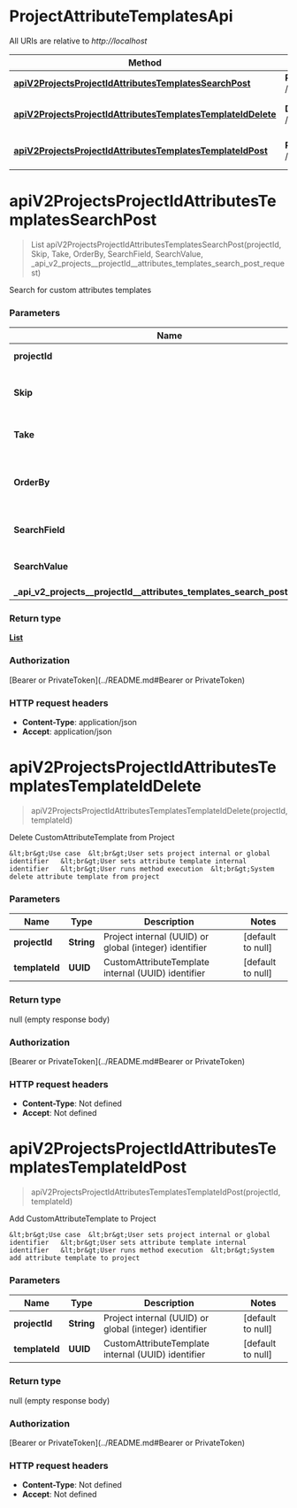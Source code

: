 # ProjectAttributeTemplatesApi

All URIs are relative to *http://localhost*

| Method | HTTP request | Description |
|------------- | ------------- | -------------|
| [**apiV2ProjectsProjectIdAttributesTemplatesSearchPost**](ProjectAttributeTemplatesApi.md#apiV2ProjectsProjectIdAttributesTemplatesSearchPost) | **POST** /api/v2/projects/{projectId}/attributes/templates/search | Search for custom attributes templates |
| [**apiV2ProjectsProjectIdAttributesTemplatesTemplateIdDelete**](ProjectAttributeTemplatesApi.md#apiV2ProjectsProjectIdAttributesTemplatesTemplateIdDelete) | **DELETE** /api/v2/projects/{projectId}/attributes/templates/{templateId} | Delete CustomAttributeTemplate from Project |
| [**apiV2ProjectsProjectIdAttributesTemplatesTemplateIdPost**](ProjectAttributeTemplatesApi.md#apiV2ProjectsProjectIdAttributesTemplatesTemplateIdPost) | **POST** /api/v2/projects/{projectId}/attributes/templates/{templateId} | Add CustomAttributeTemplate to Project |


<a name="apiV2ProjectsProjectIdAttributesTemplatesSearchPost"></a>
# **apiV2ProjectsProjectIdAttributesTemplatesSearchPost**
> List apiV2ProjectsProjectIdAttributesTemplatesSearchPost(projectId, Skip, Take, OrderBy, SearchField, SearchValue, \_api\_v2\_projects\_\_projectId\_\_attributes\_templates\_search\_post\_request)

Search for custom attributes templates

### Parameters

|Name | Type | Description  | Notes |
|------------- | ------------- | ------------- | -------------|
| **projectId** | **String**|  | [default to null] |
| **Skip** | **Integer**| Amount of items to be skipped (offset) | [optional] [default to null] |
| **Take** | **Integer**| Amount of items to be taken (limit) | [optional] [default to null] |
| **OrderBy** | **String**| SQL-like  ORDER BY statement (column1 ASC|DESC , column2 ASC|DESC) | [optional] [default to null] |
| **SearchField** | **String**| Property name for searching | [optional] [default to null] |
| **SearchValue** | **String**| Value for searching | [optional] [default to null] |
| **\_api\_v2\_projects\_\_projectId\_\_attributes\_templates\_search\_post\_request** | [**_api_v2_projects__projectId__attributes_templates_search_post_request**](../Models/_api_v2_projects__projectId__attributes_templates_search_post_request.md)|  | [optional] |

### Return type

[**List**](../Models/ProjectCustomAttributeTemplateGetModel.md)

### Authorization

[Bearer or PrivateToken](../README.md#Bearer or PrivateToken)

### HTTP request headers

- **Content-Type**: application/json
- **Accept**: application/json

<a name="apiV2ProjectsProjectIdAttributesTemplatesTemplateIdDelete"></a>
# **apiV2ProjectsProjectIdAttributesTemplatesTemplateIdDelete**
> apiV2ProjectsProjectIdAttributesTemplatesTemplateIdDelete(projectId, templateId)

Delete CustomAttributeTemplate from Project

    &lt;br&gt;Use case  &lt;br&gt;User sets project internal or global identifier   &lt;br&gt;User sets attribute template internal identifier   &lt;br&gt;User runs method execution  &lt;br&gt;System delete attribute template from project

### Parameters

|Name | Type | Description  | Notes |
|------------- | ------------- | ------------- | -------------|
| **projectId** | **String**| Project internal (UUID) or global (integer) identifier | [default to null] |
| **templateId** | **UUID**| CustomAttributeTemplate internal (UUID) identifier | [default to null] |

### Return type

null (empty response body)

### Authorization

[Bearer or PrivateToken](../README.md#Bearer or PrivateToken)

### HTTP request headers

- **Content-Type**: Not defined
- **Accept**: Not defined

<a name="apiV2ProjectsProjectIdAttributesTemplatesTemplateIdPost"></a>
# **apiV2ProjectsProjectIdAttributesTemplatesTemplateIdPost**
> apiV2ProjectsProjectIdAttributesTemplatesTemplateIdPost(projectId, templateId)

Add CustomAttributeTemplate to Project

    &lt;br&gt;Use case  &lt;br&gt;User sets project internal or global identifier   &lt;br&gt;User sets attribute template internal identifier   &lt;br&gt;User runs method execution  &lt;br&gt;System add attribute template to project

### Parameters

|Name | Type | Description  | Notes |
|------------- | ------------- | ------------- | -------------|
| **projectId** | **String**| Project internal (UUID) or global (integer) identifier | [default to null] |
| **templateId** | **UUID**| CustomAttributeTemplate internal (UUID) identifier | [default to null] |

### Return type

null (empty response body)

### Authorization

[Bearer or PrivateToken](../README.md#Bearer or PrivateToken)

### HTTP request headers

- **Content-Type**: Not defined
- **Accept**: Not defined


